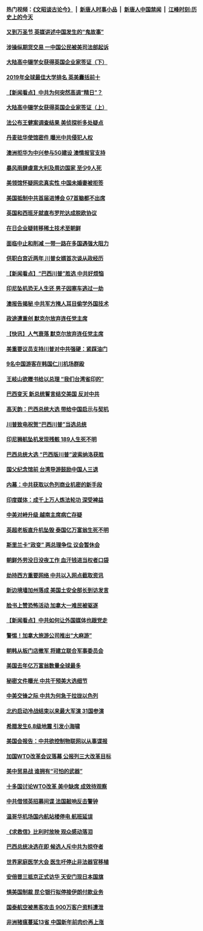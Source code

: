 #### 热门视频：[《文昭谈古论今》](https://github.com/gfw-breaker/wenzhao/blob/master/README.md?t=10312133) &nbsp;|&nbsp; [新唐人时事小品](https://github.com/gfw-breaker/ntdtv-comedy/blob/master/README.md?t=10312133) &nbsp;|&nbsp; [新唐人中国禁闻](https://github.com/gfw-breaker/ntdtv-news/blob/master/README.md?t=10312133) &nbsp;|&nbsp; [江峰时刻:历史上的今天](https://github.com/gfw-breaker/today-in-history/blob/master/README.md?t=10312133) 

#### [又到万圣节 英媒讲述中国发生的“鬼故事”](../pages/nsc418/n10821276.md?t=10312133) 

#### [涉操纵期货交易 一中国公民被美司法部起诉](../pages/nsc418/n10821047.md?t=10312133) 

#### [大陆高中辍学女获得英国企业家签证（下）](../pages/nsc418/n10818610.md?t=10312133) 

#### [2019年全球最佳大学排名 英美囊括前十](../pages/nsc418/n10819133.md?t=10312133) 

#### [【新闻看点】中共为何突然高调“精日”？](../pages/nsc418/n10818912.md?t=10312133) 

#### [大陆高中辍学女获得英国企业家签证（上）](../pages/nsc418/n10818609.md?t=10312133) 

#### [法公布王健案调查结果 美侦探析多处疑点](../pages/nsc418/n10818833.md?t=10312133) 

#### [丹麦驻华使馆密件 曝光中共侵犯人权](../pages/nsc418/n10817567.md?t=10312133) 

#### [澳洲拒华为中兴参与5G建设 澳情报官支持](../pages/nsc418/n10818821.md?t=10312133) 

#### [暴风雨肆虐意大利及周边国家 至少9人死](../pages/nsc418/n10818234.md?t=10312133) 

#### [美领馆怀疑网恋真实性 中国未婚妻被拒签](../pages/nsc418/n10818106.md?t=10312133) 

#### [美国抵制中共首届进博会 G7首脑都不出席](../pages/nsc418/n10818011.md?t=10312133) 

#### [英国和西班牙就直布罗陀达成脱欧协议](../pages/nsc418/n10818119.md?t=10312133) 

#### [在日企业疑转移稀土技术至朝鲜](../pages/nsc418/n10817717.md?t=10312133) 

#### [面临中止和削减 一带一路在多国遇强大阻力](../pages/nsc418/n10817323.md?t=10312133) 

#### [供职白宫近两年 川普女婿首次谈从政经历](../pages/nsc418/n10817086.md?t=10312133) 

#### [【新闻看点】“巴西川普”胜选 中共好烦恼](../pages/nsc418/n10816452.md?t=10312133) 

#### [印尼坠机恐无人生还 男子因塞车逃过一劫](../pages/nsc418/n10816616.md?t=10312133) 

#### [澳报告揭秘 中共军方掩人耳目偷学外国技术](../pages/nsc418/n10816439.md?t=10312133) 

#### [政途遭重创 默克尔放弃连任党主席](../pages/nsc418/n10815994.md?t=10312133) 

#### [【快讯】人气衰落 默克尔放弃连任党主席](../pages/nsc418/n10815855.md?t=10312133) 

#### [美重要议员支持川普对中共强硬：紧踩油门](../pages/nsc418/n10815659.md?t=10312133) 

#### [9名中国游客在韩国仁川机场群殴](../pages/nsc418/n10814575.md?t=10312133) 

#### [王岐山欲赠书给以总理 “我们台湾省印的”](../pages/nsc418/n10815606.md?t=10312133) 

#### [巴西变天 新总统誓言结交美国 反对中共](../pages/nsc418/n10815508.md?t=10312133) 

#### [高天韵：巴西总统大选 带给中国启示与契机](../pages/nsc418/n10815310.md?t=10312133) 

#### [川普致电祝贺“巴西川普”当选总统](../pages/nsc418/n10815388.md?t=10312133) 

#### [印尼狮航坠机发现残骸 189人生死不明](../pages/nsc418/n10815050.md?t=10312133) 

#### [巴西总统大选 “巴西版川普”波索纳洛获胜](../pages/nsc418/n10814398.md?t=10312133) 

#### [国父纪念馆前 台湾导游鼓励中国人三退](../pages/nsc418/n10808276.md?t=10312133) 

#### [内幕：中共获取以色列商业机密的新手段](../pages/nsc418/n10812897.md?t=10312133) 

#### [印度媒体：成千上万人炼法轮功 深受裨益](../pages/nsc418/n10812623.md?t=10312133) 

#### [中美对峙升级 越南主席病亡存疑](../pages/nsc418/n10812354.md?t=10312133) 

#### [英超老板直升机坠毁 泰国亿万富翁生死不明](../pages/nsc418/n10813517.md?t=10312133) 

#### [斯里兰卡“政变” 两总理争位 议会暂休会](../pages/nsc418/n10812935.md?t=10312133) 

#### [朝鲜外劳没日没夜工作 血汗钱进当权者口袋](../pages/nsc418/n10812735.md?t=10312133) 

#### [劫持西方重要网络 中共以入网点截取资讯](../pages/nsc418/n10812177.md?t=10312133) 

#### [新边境墙加州落成 美国土安全部长到访发言](../pages/nsc418/n10811935.md?t=10312133) 

#### [脸书上赞恐怖活动 加拿大一难民被驱逐](../pages/nsc418/n10811860.md?t=10312133) 

#### [【新闻看点】中共如何让外国媒体也跟党走](../pages/nsc418/n10811468.md?t=10312133) 

#### [警惕！加拿大旅游公司推出“大麻游”](../pages/nsc418/n10811741.md?t=10312133) 

#### [朝韩从板门店撤军 将建立联合军事委员会](../pages/nsc418/n10811430.md?t=10312133) 

#### [美国去年亿万富翁数量全球最多](../pages/nsc418/n10811376.md?t=10312133) 

#### [秘密文件曝光 中共干预美大选细节](../pages/nsc418/n10811358.md?t=10312133) 

#### [中美交锋之际 中共为何急于拉拢以色列](../pages/nsc418/n10810861.md?t=10312133) 

#### [北约启动冷战结束以来最大军演 31国参演](../pages/nsc418/n10810640.md?t=10312133) 

#### [希腊发生6.8级地震 引发小海啸](../pages/nsc418/n10810332.md?t=10312133) 

#### [美国会报告：中共欲控制物联网以从事谍报](../pages/nsc418/n10810221.md?t=10312133) 

#### [加国WTO改革会议落幕 公报列三大改革目标](../pages/nsc418/n10809570.md?t=10312133) 

#### [美中贸易战 谁拥有“可怕的武器”](../pages/nsc418/n10807180.md?t=10312133) 

#### [十多国讨论WTO改革 美中缺席 成效待观察](../pages/nsc418/n10808939.md?t=10312133) 

#### [中共借领英招募间谍 法国敲响反击警钟](../pages/nsc418/n10808700.md?t=10312133) 

#### [温哥华机场国内航站楼停电 航班延误](../pages/nsc418/n10808722.md?t=10312133) 

#### [《求救信》比利时放映 观众感动落泪](../pages/nsc418/n10808484.md?t=10312133) 

#### [巴西总统决选在即 候选人斥中共为掠夺者](../pages/nsc418/n10808456.md?t=10312133) 

#### [世界家庭医学大会 医生吁停止非法器官移植](../pages/nsc418/n10807836.md?t=10312133) 

#### [安倍晋三抵京正式访华 天安门现日本国旗](../pages/nsc418/n10808113.md?t=10312133) 

#### [惧美国制裁 昆仑银行拟停接伊朗付款业务](../pages/nsc418/n10807640.md?t=10312133) 

#### [国泰航空被黑客攻击 900万客户资料遭泄](../pages/nsc418/n10807680.md?t=10312133) 

#### [非洲猪瘟蔓延13省 中国新年前肉价再上涨](../pages/nsc418/n10806960.md?t=10312133) 

